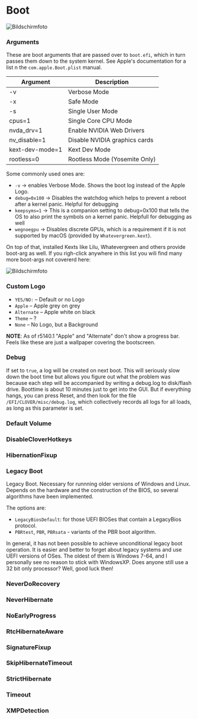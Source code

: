 # Boot
![Bildschirmfoto](https://user-images.githubusercontent.com/76865553/135759685-91855b87-4aa0-4cfa-9917-9b3406ed1750.png)

### Arguments

These are boot arguments that are passed over to `boot.efi`, which in turn passes them down to the system kernel. See Apple's documentation for a list n the `com.apple.Boot.plist` manual.

| Argument        | Description                      |
| --------------- | -------------------------------- |
| -v              | Verbose Mode                     |
| -x              | Safe Mode                        |
| -s              | Single User Mode                 |
| cpus=1          | Single Core CPU Mode             |
| nvda_drv=1      | Enable NVIDIA Web Drivers        |
| nv_disable=1    | Disable NVIDIA graphics cards    |
| kext-dev-mode=1 | Kext Dev Mode                    |
| rootless=0      | Rootless Mode (Yosemite Only)    |

Some commonly used ones are:
- `-v` &rarr;  enables Verbose Mode. Shows the boot log instead of the Apple Logo.
- `debug=0x100` &rarr; Disables the watchdog which helps to prevent a reboot after a kernel panic. Helpful for debugging
- `keepsyms=1` &rarr; This is a companion setting to debug=0x100 that tells the OS to also print the symbols on a kernel panic. Helpfull for debugging as well
- `wegnoegpu` &rarr; Disables discrete GPUs, which is a requirement if it is not supported by macOS (provided by `Whatevergreen.kext`).

On top of that, installed Kexts like Lilu, Whatevergreen and others provide boot-arg as well. If you righ-click anywhere in this list you wili find many more boot-args not covererd here: 

![Bildschirmfoto](https://user-images.githubusercontent.com/76865553/135818786-923330d4-564a-41c6-acbf-ae16b4ac0d55.png)

### Custom Logo

- `YES/NO:` – Default or no Logo
- `Apple` – Apple grey on grey
- `Alternate` – Apple white on black
- `Theme` – ?
- `None` – No Logo, but a Background

**NOTE**: As of r5140.1 "Apple" and "Alternate" don't show a progress bar. Feels like these are just a wallpaper covering the bootscreen. 

### Debug
If set to `true`, a log will be created on next boot. This will seriously slow down the boot time but allows you figure out what the problem was because each step will be accompanied by writing a debug.log to disk/flash drive. Boottime is about 10 minutes just to get into the GUI. But if everything hangs, you can press Reset, and then look for the file `/EFI/CLOVER/misc/debug.log`, which collectively records all logs for all loads, as long as this parameter is set.

### Default Volume

### DisableCloverHotkeys
### HibernationFixup
### Legacy Boot

Legacy Boot. Necessary for runnning older versions of Windows and Linux. Depends on the hardware and the construction of the BIOS, so several algorithms have been implemented. 

The options are:

- `LegacyBiosDefault`: for those UEFI BIOSes that contain a LegacyBios protocol.
- `PBRtest`, `PBR`, `PBRsata` - variants of the PBR boot algorithm.

In general, it has not been possible to achieve unconditional legacy boot operation. It is easier and better to forget about legacy systems and use UEFI versions of OSes. The oldest of them is Windows 7-64, and I personally see no reason to stick with WindowsXP. Does anyone still use a 32 bit only processor? Well, good luck then!

### NeverDoRecovery
### NeverHibernate
### NoEarlyProgress
### RtcHibernateAware
### SignatureFixup
### SkipHibernateTimeout
### StrictHibernate
### Timeout
### XMPDetection
